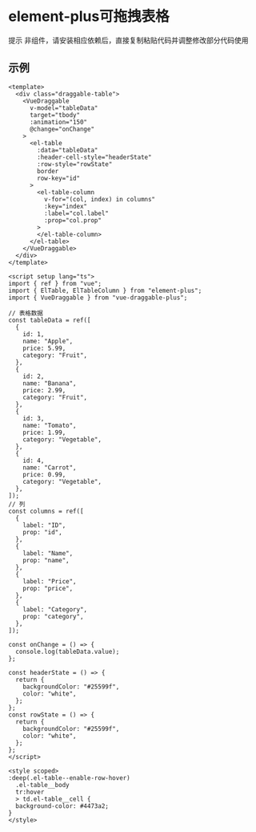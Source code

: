 # element-plus可拖拽表格

<div style="margin: 10px 0">
  <el-tag type="danger">提示</el-tag> 非组件，请安装相应依赖后，直接复制粘贴代码并调整修改部分代码使用
</div>

## 示例

<TeaDraggableTable class="vp-raw"></TeaDraggableTable>

<script setup lang="ts">
import TeaDraggableTable from "../../src/demo/draggable-table/vue3/TeaDraggableTable.vue"
</script>

```vue
<template>
  <div class="draggable-table">
    <VueDraggable
      v-model="tableData"
      target="tbody"
      :animation="150"
      @change="onChange"
    >
      <el-table
        :data="tableData"
        :header-cell-style="headerState"
        :row-style="rowState"
        border
        row-key="id"
      >
        <el-table-column
          v-for="(col, index) in columns"
          :key="index"
          :label="col.label"
          :prop="col.prop"
        >
        </el-table-column>
      </el-table>
    </VueDraggable>
  </div>
</template>

<script setup lang="ts">
import { ref } from "vue";
import { ElTable, ElTableColumn } from "element-plus";
import { VueDraggable } from "vue-draggable-plus";

// 表格数据
const tableData = ref([
  {
    id: 1,
    name: "Apple",
    price: 5.99,
    category: "Fruit",
  },
  {
    id: 2,
    name: "Banana",
    price: 2.99,
    category: "Fruit",
  },
  {
    id: 3,
    name: "Tomato",
    price: 1.99,
    category: "Vegetable",
  },
  {
    id: 4,
    name: "Carrot",
    price: 0.99,
    category: "Vegetable",
  },
]);
// 列
const columns = ref([
  {
    label: "ID",
    prop: "id",
  },
  {
    label: "Name",
    prop: "name",
  },
  {
    label: "Price",
    prop: "price",
  },
  {
    label: "Category",
    prop: "category",
  },
]);

const onChange = () => {
  console.log(tableData.value);
};

const headerState = () => {
  return {
    backgroundColor: "#25599f",
    color: "white",
  };
};
const rowState = () => {
  return {
    backgroundColor: "#25599f",
    color: "white",
  };
};
</script>

<style scoped>
:deep(.el-table--enable-row-hover)
  .el-table__body
  tr:hover
  > td.el-table__cell {
  background-color: #4473a2;
}
</style>
```
